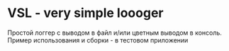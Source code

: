 # VSL - very simple loooger

Простой логгер с выводом в файл и/или цветным выводом в консоль.
Пример использования и сборки - в тестовом приложении
